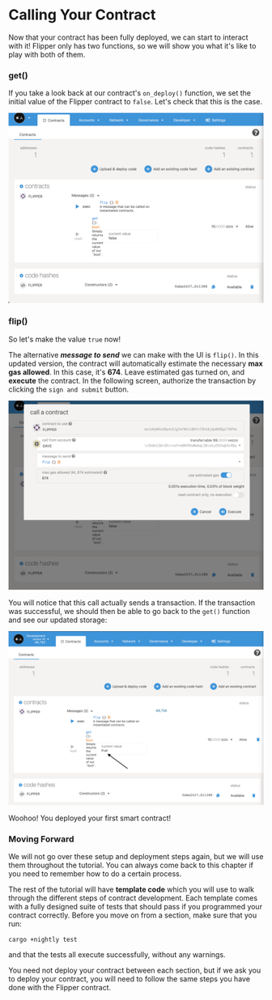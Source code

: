 # Calling Your Contract

Now that your contract has been fully deployed, we can start to interact with it! Flipper only has two functions, so we will show you what it's like to play with both of them.

### get\(\)

If you take a look back at our contract's `on_deploy()` function, we set the initial value of the Flipper contract to `false`. Let's check that this is the case.

![](../../../../.gitbook/assets/contractcall1.png)

### flip\(\)

So let's make the value `true` now!

The alternative _**message to send**_ we can make with the UI is `flip()`. In this updated version, the contract will automatically estimate the necessary **max gas allowed**. In this case, it's **674**. Leave estimated gas turned on, and **execute** the contract. In the following screen, authorize the transaction by clicking the `sign and submit` button.

![](../../../../.gitbook/assets/conractcall2.png)

You will notice that this call actually sends a transaction. If the transaction was successful, we should then be able to go back to the `get()` function and see our updated storage:

![](../../../../.gitbook/assets/contractcall3.png)

Woohoo! You deployed your first smart contract!

### Moving Forward

We will not go over these setup and deployment steps again, but we will use them throughout the tutorial. You can always come back to this chapter if you need to remember how to do a certain process.

The rest of the tutorial will have **template code** which you will use to walk through the different steps of contract development. Each template comes with a fully designed suite of tests that should pass if you programmed your contract correctly. Before you move on from a section, make sure that you run:

```text
cargo +nightly test
```

and that the tests all execute successfully, without any warnings.

You need not deploy your contract between each section, but if we ask you to deploy your contract, you will need to follow the same steps you have done with the Flipper contract.


